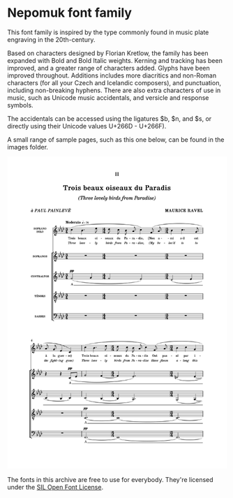 # Nepomuk font family

This font family is inspired by the type commonly found in music plate engraving in the 20th-century. 

Based on characters designed by Florian Kretlow, the family has been expanded with Bold and Bold Italic weights. Kerning and tracking has been improved, and a greater range of characters added. Glyphs have been improved throughout. Additions includes more diacritics and non-Roman characters (for all your Czech and Icelandic composers), and punctuation, including non-breaking hyphens. There are also extra characters of use in music, such as Unicode music accidentals, and versicle and response symbols.

The accidentals can be accessed using the ligatures $b, $n, and $s, or directly using their Unicode values U+266D - U+266F).

A small range of sample pages, such as this one below, can be found in the images folder.

![sample](images/Ravel_Three_birds.png)

The fonts in this archive are free to use for everybody. They're licensed under the [SIL Open Font License](http://scripts.sil.org/ofl).
